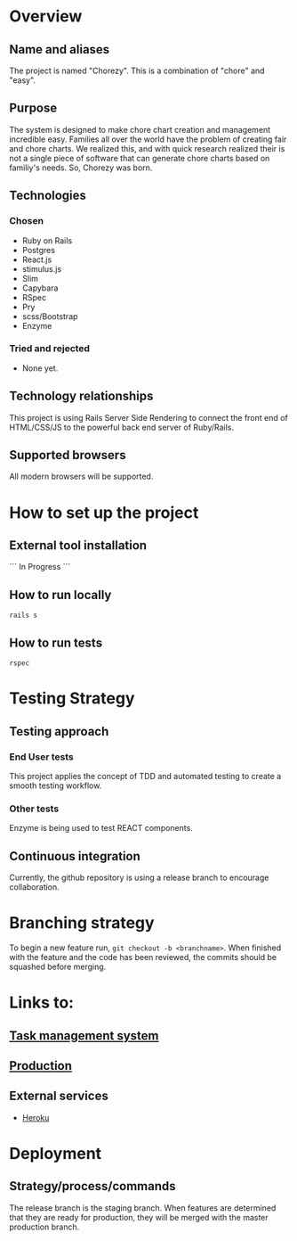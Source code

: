 # Overview
## Name and aliases
The project is named "Chorezy". This is a combination of "chore" and "easy".

## Purpose
The system is designed to make chore chart creation and management incredible easy. Families all over the world have the problem of creating fair and chore charts. We realized this, and with quick research realized their is not a single piece of software that can generate chore charts based on familiy's needs. So, Chorezy was born.

## Technologies
### Chosen
* Ruby on Rails
* Postgres
* React.js
* stimulus.js
* Slim
* Capybara
* RSpec
* Pry
* scss/Bootstrap
* Enzyme

### Tried and rejected
* None yet.

## Technology relationships
This project is using Rails Server Side Rendering to connect the front end of HTML/CSS/JS to the powerful back end server of Ruby/Rails.

## Supported browsers
All modern browsers will be supported.

# How to set up the project
## External tool installation
\```
In Progress
\```

## How to run locally
`rails s`

## How to run tests
`rspec`

# Testing Strategy
## Testing approach
### End User tests
This project applies the concept of TDD and automated testing to create a smooth testing workflow.

### Other tests
Enzyme is being used to test REACT components.

## Continuous integration
Currently, the github repository is using a release branch to encourage collaboration.

# Branching strategy
To begin a new feature run, `git checkout -b <branchname>`.
When finished with the feature and the code has been reviewed, the commits should be squashed before merging.

# Links to:
## [Task management system](http://trello.com)
## [Production](http://chorezy.herokuapp.com)
## External services
* [Heroku](http://herokuapp.com)

# Deployment
## Strategy/process/commands
The release branch is the staging branch. When features are determined that they are ready for production, they will be merged with the master production branch.
